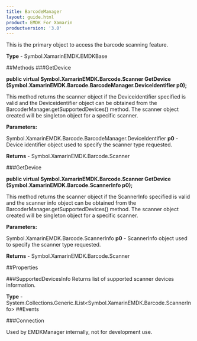 ```yaml
---
title: BarcodeManager
layout: guide.html
product: EMDK For Xamarin 
productversion: '3.0' 
---
```

This is the primary object to access the barcode scanning feature.

**Type** - Symbol.XamarinEMDK.EMDKBase

##Methods
###GetDevice

**public virtual Symbol.XamarinEMDK.Barcode.Scanner GetDevice (Symbol.XamarinEMDK.Barcode.BarcodeManager.DeviceIdentifier p0);**

This method returns the scanner object if the Deviceidentifier specified is valid and the Deviceidentifier object can be obtained from the BarcoderManager.getSupportedDevices() method. The scanner object created will be singleton object for a specific scanner.

**Parameters:**

Symbol.XamarinEMDK.Barcode.BarcodeManager.DeviceIdentifier **p0**  - Device identifier object used to specify the scanner type requested.

**Returns** - Symbol.XamarinEMDK.Barcode.Scanner

###GetDevice

**public virtual Symbol.XamarinEMDK.Barcode.Scanner GetDevice (Symbol.XamarinEMDK.Barcode.ScannerInfo p0);**

This method returns the scanner object if the ScannerInfo specified is valid and the scanner info object can be obtained from the BarcoderManager.getSupportedDevices() method. The scanner object created will be singleton object for a specific scanner.

**Parameters:**

Symbol.XamarinEMDK.Barcode.ScannerInfo **p0**  - ScannerInfo object used to specify the scanner type requested.

**Returns** - Symbol.XamarinEMDK.Barcode.Scanner

##Properties

###SupportedDevicesInfo
Returns list of supported scanner devices information.

**Type** - System.Collections.Generic.IList<Symbol.XamarinEMDK.Barcode.ScannerInfo>
##Events

###Connection

Used by EMDKManager internally, not for development use.

